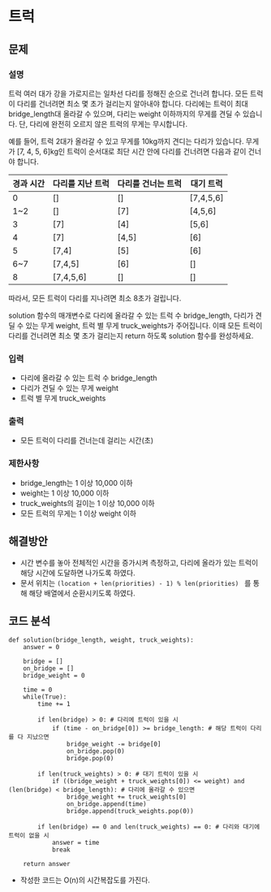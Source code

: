 # 트럭


## 문제

### 설명
트럭 여러 대가 강을 가로지르는 일차선 다리를 정해진 순으로 건너려 합니다. 모든 트럭이 다리를 건너려면 최소 몇 초가 걸리는지 알아내야 합니다. 다리에는 트럭이 최대 bridge_length대 올라갈 수 있으며, 다리는 weight 이하까지의 무게를 견딜 수 있습니다. 단, 다리에 완전히 오르지 않은 트럭의 무게는 무시합니다.

예를 들어, 트럭 2대가 올라갈 수 있고 무게를 10kg까지 견디는 다리가 있습니다. 무게가 [7, 4, 5, 6]kg인 트럭이 순서대로 최단 시간 안에 다리를 건너려면 다음과 같이 건너야 합니다.

|경과 시간|다리를 지난 트럭|다리를 건너는 트럭|대기 트럭|
|---|---|---|---|
|0|[]|[]|[7,4,5,6]|
|1~2|[]|[7]|[4,5,6]|
|3|[7]|[4]|[5,6]|
|4|[7]|[4,5]|[6]|
|5|[7,4]|[5]|[6]|
|6~7|[7,4,5]|[6]|[]|
|8|[7,4,5,6]|[]|[]|

따라서, 모든 트럭이 다리를 지나려면 최소 8초가 걸립니다.

solution 함수의 매개변수로 다리에 올라갈 수 있는 트럭 수 bridge_length, 다리가 견딜 수 있는 무게 weight, 트럭 별 무게 truck_weights가 주어집니다. 이때 모든 트럭이 다리를 건너려면 최소 몇 초가 걸리는지 return 하도록 solution 함수를 완성하세요.

### 입력
- 다리에 올라갈 수 있는 트럭 수 bridge_length
- 다리가 견딜 수 있는 무게 weight
- 트럭 별 무게 truck_weights

### 출력
- 모든 트럭이 다리를 건너는데 걸리는 시간(초)

### 제한사항
- bridge_length는 1 이상 10,000 이하
- weight는 1 이상 10,000 이하
- truck_weights의 길이는 1 이상 10,000 이하
- 모든 트럭의 무게는 1 이상 weight 이하


## 해결방안
- 시간 변수를 놓아 전체적인 시간을 증가시켜 측정하고, 다리에 올라가 있는 트럭이 해당 시간에 도달하면 나가도록 하였다.
- 문서 위치는 `(location + len(priorities) - 1) % len(priorities) ` 를 통해 해당 배열에서 순환시키도록 하였다.


## 코드 분석
```python3
def solution(bridge_length, weight, truck_weights):
    answer = 0
    
    bridge = []
    on_bridge = []
    bridge_weight = 0

    time = 0
    while(True):
        time += 1
        
        if len(bridge) > 0: # 다리에 트럭이 있을 시
            if (time - on_bridge[0]) >= bridge_length: # 해당 트럭이 다리를 다 지났으면
                bridge_weight -= bridge[0]
                on_bridge.pop(0)
                bridge.pop(0)
                
        if len(truck_weights) > 0: # 대기 트럭이 있을 시
            if ((bridge_weight + truck_weights[0]) <= weight) and (len(bridge) < bridge_length): # 다리에 올라갈 수 있으면
                bridge_weight += truck_weights[0]
                on_bridge.append(time)
                bridge.append(truck_weights.pop(0))
        
        if len(bridge) == 0 and len(truck_weights) == 0: # 다리와 대기에 트럭이 없을 시
            answer = time
            break

    return answer
```
- 작성한 코드는 O(n)의 시간복잡도를 가진다.
